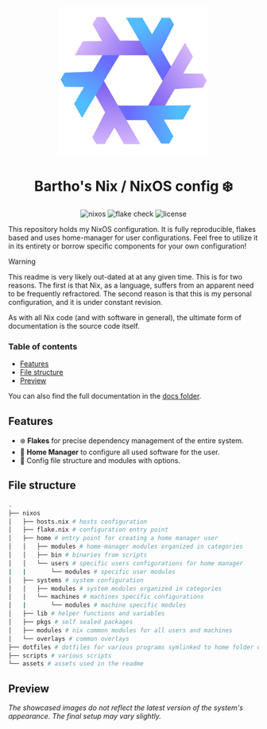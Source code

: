 <div align="center"><img src="assets/nixos-logo.png" width="300px"></div>
<h1 align="center">Bartho's Nix / NixOS config ❄️</h1>

<div align="center">

![nixos](https://img.shields.io/badge/NixOS-unstable-blue.svg?style=flat&logo=nixos&logoColor=CAD3F5&colorA=24273A&colorB=8aadf4)
![flake check](https://img.shields.io/static/v1?label=Nix%20Flake&message=Check&style=flat&logo=nixos&colorA=24273A&colorB=9173ff&logoColor=CAD3F5)
![license](https://img.shields.io/static/v1.svg?style=flat&label=License&message=Unlicense&colorA=24273A&colorB=91d7e3&logo=unlicense&logoColor=91d7e3&)

</div>

This repository holds my NixOS configuration. It is fully reproducible, flakes based and uses home-manager for user configurations. Feel free to utilize it in its entirety or borrow specific components for your own configuration!

> [!WARNING]
> This readme is very likely out-dated at at any given time. This is for two
> reasons. The first is that Nix, as a language, suffers from an apparent need
> to be frequently refractored. The second reason is that this is my personal
> configuration, and it is under constant revision.
>
> As with all Nix code (and with software in general), the ultimate form of
> documentation is the source code itself.

### Table of contents

- [Features](#features)
- [File structure](#file-structure)
- [Preview](#preview)

You can also find the full documentation in the [docs folder](docs/).

## Features

- ❄️ **Flakes** for precise dependency management of the entire system.
- 🏡 **Home Manager** to configure all used software for the user.
- 📁 Config file structure and modules with options.

## File structure

```bash
.
├── nixos
│   ├── hosts.nix # hosts configuration
│   ├── flake.nix # configuration entry point
│   ├── home # entry point for creating a home manager user
│   │   ├── modules # home-manager modules organized in categories
│   │   ├── bin # binaries from scripts
│   │   └── users # specific users configurations for home manager 
|   |       └── modules # specific user modules
│   ├── systems # system configuration
│   │   ├── modules # system modules organized in categories
│   │   └── machines # machines specific configurations
│   |       └── modules # machine specific modules
│   ├── lib # helper functions and variables
│   ├── pkgs # self sealed packages
│   ├── modules # nix common modules for all users and machines
│   └── overlays # common overlays
├── dotfiles # dotfiles for various programs symlinked to home folder using dotbot
├── scripts # various scripts
└── assets # assets used in the readme
```

## Preview

*The showcased images do not reflect the latest version of the system's appearance. The final setup may vary slightly.*